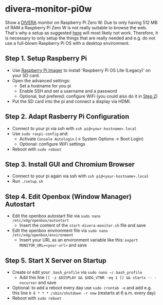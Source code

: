 # divera-monitor-pi0w

Show a [DIVERA](https://www.divera247.com/) monitor on Raspberry Pi Zero W. Due to only having 512 MB of RAM a Raspberry Pi Zero W is not really suitable to browse the web. That's why a setup as suggested [here](https://github.com/Dustin1358/Raspberry-Pi-Divera-Monitor) will most likely not work. Therefore, it is necessary to only setup the things that are really needed and e.g. do not use a full-blown Raspberry Pi OS with a desktop environment.

## Step 1. Setup Raspberry Pi
- Use [Raspberry Pi Imager](https://www.raspberrypi.com/software/) to install 'Raspberry Pi OS Lite (Legacy)' on your SD card.
- Open the advanced settings:
  - Set a hostname for you pi 
  - Enable SSH and set a username and a password
  - Optional, but prefered: configure WiFi (you could also do it in [Step 2](./README.md/#Step-2.-Set-startup-settings))
- Put the SD card into the pi and connect a display via HDMI.

## Step 2. Adapt Rasberry Pi Configuration
- Connect to your pi via ssh with `ssh pi@<your-hostname>.local`
- Use `sudo raspi-config` and:
  - Activate `Console Autologin` (&#8594; System Options &#8594; Boot Login)
  - Optional: configure WiFi settings
- Reboot with `sudo reboot`

## Step 3. Install GUI and Chromium Browser
- Connect to your pi again via ssh with `ssh pi@<your-hostname>.local`
- Run `./setup.sh`

## Step 4. Edit Openbox (Window Manager) Autostart
- Edit the openbox autostart file via `sudo nano /etc/xdg/openbox/autostart`
  - Insert the content of the `start-divera-monitor.sh` file and save
- Edit the openbox environment file via `sudo nano /etc/xdg/openbox/environment`
  - Insert your URL as an environment variable like this: `export MONITOR_URL=<your-url>` and save

## Step 5. Start X Server on Startup
- Create or edit your `.bash_profile` via `sudo nano ~/.bash_profile`
  - Add this line `[[ -z $DISPLAY && $XDG_VTNR -eq 1 ]] && startx -- -nocursor` and save
- Optional: to add a reboot every day use `sudo crontab -e` and add e.g. this line `0 6 * * * /sbin/shutdown -r now` (restarts at 6 a.m. every day)
- Reboot with `sudo reboot`

